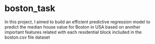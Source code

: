 # boston_task
In this project, I aimed to build an efficient predictive regression model to predict the median house value for Boston in USA based on another important features related with each residential block included in the boston.csv file dataset
